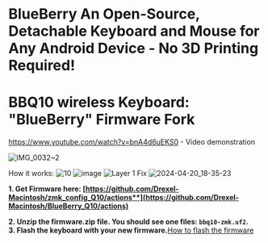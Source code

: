 # BlueBerry An Open-Source, Detachable Keyboard and Mouse for Any Android Device - No 3D Printing Required!

# BBQ10 wireless Keyboard: "BlueBerry" Firmware Fork

https://www.youtube.com/watch?v=bnA4d6uEKS0 - Video demonstration

![IMG_0032~2](https://github.com/Drexel-Macintosh/BlueBerry_Q10/assets/88599898/e0baa9ab-06cf-400c-a296-a37417eba166)

How it works:
![10](https://github.com/Drexel-Macintosh/BlueBerry_Q10/assets/88599898/3cb2f34a-dedf-4d3e-8792-6abb80fc73c8)
![image](https://github.com/Drexel-Macintosh/BlueBerry_Q10/assets/88599898/a87bf131-6b69-4124-8d01-b2f3f0774106)
![Layer 1 Fix](https://github.com/Drexel-Macintosh/BlueBerry_Q10/assets/88599898/2773a707-137b-4a98-9865-04fea52bcec3)
![2024-04-20_18-35-23](https://github.com/Drexel-Macintosh/BlueBerry_Q10/assets/88599898/70d6b2aa-5741-49b2-ac5e-207c464174ff)

**1. Get Firmware here: [https://github.com/Drexel-Macintosh/zmk_config_Q10/actions**](https://github.com/Drexel-Macintosh/BlueBerry_Q10/actions)**

**2. Unzip the firmware.zip file. You should see one files: `bbq10-zmk.uf2`.**  
**3. Flash the keyboard with your new firmware.**[How to flash the firmware](https://github.com/ZitaoTech/BB9900-USB_BLE_Keyboard?tab=readme-ov-file#-how-to-update-the-firmware---) 
